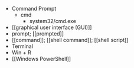 - Command Prompt
    - cmd
        - system32/cmd.exe
- [[graphical user interface (GUI)]]
- prompt; [[prompted]]
- [[command]]; [[shell command]]; [[shell script]]
- Terminal
- Win + R
- [[Windows PowerShell]]
